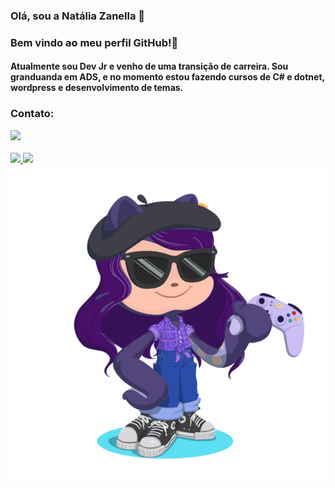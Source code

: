 ### Olá, sou a Natália Zanella :purple_heart:
### Bem vindo ao meu perfil GitHub!👋

#### Atualmente sou Dev Jr e venho de uma transição de carreira. Sou granduanda em ADS, e no momento estou fazendo cursos de C# e dotnet, wordpress e desenvolvimento de temas.


### Contato:

<div>
<a href="https://www.linkedin.com/in/natália-zanella" target="_blank"><img loading="lazy" src="https://img.shields.io/badge/-LinkedIn-%230077B5?style=for-the-badge&logo=linkedin&logoColor=white" target="_blank"></a>   
</div>
<br>

<div>
<a href="https://github.com/NataliaZanella">
<img loading="lazy" height="180em" src="(https://github-readme-stats.vercel.app/api?Nataliazanella=anuraghazra&show_icons=true&theme=radical)"/>
<img loading="lazy" height="180em" src="https://github-readme-stats.vercel.app/api?NataliaZanella&show_icons=true&theme=dracula&include_all_commits=true&count_private=true"/>
</div>

<img src="/octocat-natthy.png" style="height=20px">


